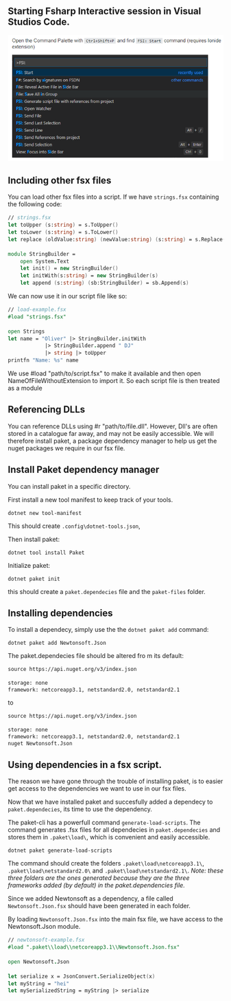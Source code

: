 
## Starting Fsharp Interactive session in Visual Studios Code.

[logo]: https://raw.githubusercontent.com/OliverDJ/fsharp/master/fsharp-interactive/images/fsharp-interactive-vs-code.PNG "Fsharp-interactive-vs-code"
![alt text][logo]

## Including other fsx files
You can load other fsx files into a script. If we have `strings.fsx` containing the following code:
```fsharp
// strings.fsx
let toUpper (s:string) = s.ToUpper()
let toLower (s:string) = s.ToLower()
let replace (oldValue:string) (newValue:string) (s:string) = s.Replace(oldValue,newValue)

module StringBuilder =
    open System.Text
    let init() = new StringBuilder()
    let initWith(s:string) = new StringBuilder(s)
    let append (s:string) (sb:StringBuilder) = sb.Append(s)
```

We can now use it in our  script file like so:

```fsharp
// load-example.fsx
#load "strings.fsx"

open Strings
let name = "Oliver" |> StringBuilder.initWith
            |> StringBuilder.append " DJ"
            |> string |> toUpper
printfn "Name: %s" name
```
We use #load "path/to/script.fsx" to make it available and then open NameOfFileWithoutExtension to import it. So each script file is then treated as a module


## Referencing DLLs
You can reference DLLs using #r "path/to/file.dll". However, Dll's are often stored in a catalogue far away, and may not be easily accessible. We will therefore install paket, a package dependency manager to help us get the nuget packages we require in our fsx file.


## Install Paket dependency manager
You can install paket in a specific directory.

First install a new tool manifest to keep track of your tools.
```
dotnet new tool-manifest
```
This should create `.config\dotnet-tools.json`,

Then install paket:
```
dotnet tool install Paket
```

Initialize paket:
```
dotnet paket init
```

this should create a `paket.dependecies` file and the `paket-files` folder.


## Installing dependencies

To install a dependecy, simply use the the `dotnet paket add` command:

```
dotnet paket add Newtonsoft.Json
```

The paket.dependecies file should be altered fro m its default:
```
source https://api.nuget.org/v3/index.json

storage: none
framework: netcoreapp3.1, netstandard2.0, netstandard2.1
```
to 
```
source https://api.nuget.org/v3/index.json

storage: none
framework: netcoreapp3.1, netstandard2.0, netstandard2.1
nuget Newtonsoft.Json
```

## Using dependencies in a fsx script. 
The reason we have gone through the trouble of installing paket, is to easier get access to the dependencies we want to use in our fsx files.

Now that we have installed paket and succesfully added a dependecy to `paket.dependecies`, its time to use the dependency.

The paket-cli has a powerfull command `generate-load-scripts`. The command generates .fsx files for all dependecies in `paket.dependecies` and stores them in `.paket\load\`, which is convenient and easily accessible. 

```
dotnet paket generate-load-scripts
```
The command should create the folders `.paket\load\netcoreapp3.1\`, `.paket\load\netstandard2.0\` and `.paket\load\netstandard2.1\`. *Note: these three folders are the ones generated because they are the three frameworks added (by default) in the paket.dependencies file.*

Since we added Newtonsoft as a dependency, a file called `Newtonsoft.Json.fsx` should have been generated in each folder.

By loading `Newtonsoft.Json.fsx` into the main fsx file, we have access to the Newtonsoft.Json module. 

``` fsharp
// newtonsoft-example.fsx
#load ".paket\\load\\netcoreapp3.1\\Newtonsoft.Json.fsx"

open Newtonsoft.Json

let serialize x = JsonConvert.SerializeObject(x)
let myString = "hei"
let mySerializedString = myString |> serialize
```





